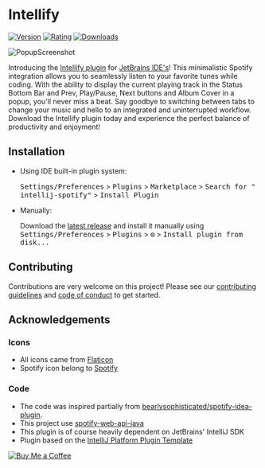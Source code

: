 # Intellify

[![Version](https://img.shields.io/jetbrains/plugin/v/20623-intellify)](https://plugins.jetbrains.com/plugin/PLUGIN_ID/20623-intellify)
[![Rating](https://img.shields.io/jetbrains/plugin/r/rating/20623-intellify)](https://plugins.jetbrains.com/plugin/PLUGIN_ID/20623-intellify)
[![Downloads](https://img.shields.io/jetbrains/plugin/d/20623-intellify)](https://plugins.jetbrains.com/plugin/20623-intellify)

![PopupScreenshot](https://user-images.githubusercontent.com/59285425/214960689-08ba6172-68f0-4408-8ed1-045e0830be0f.png)

<!-- Plugin description -->

Introducing the [Intellify plugin](https://plugins.jetbrains.com/plugin/20623-intellify) for [JetBrains IDE's](https://www.jetbrains.com/idea/)! This minimalistic Spotify integration allows you to seamlessly listen to your favorite tunes while coding. With the ability to display the current playing track in the Status Bottom Bar and Prev, Play/Pause, Next buttons and Album Cover in a popup, you'll never miss a beat. Say goodbye to switching between tabs to change your music and hello to an integrated and uninterrupted workflow. Download the Intellify plugin today and experience the perfect balance of productivity and enjoyment!

<!-- Plugin description end -->

## Installation

- Using IDE built-in plugin system:

  <kbd>Settings/Preferences</kbd> > <kbd>Plugins</kbd> > <kbd>Marketplace</kbd> > <kbd>Search for "
  intellij-spotify"</kbd> >
  <kbd>Install Plugin</kbd>

- Manually:

  Download the [latest release](https://github.com/KikiManjaro/intellij-spotify/releases/latest) and install it manually
  using
  <kbd>Settings/Preferences</kbd> > <kbd>Plugins</kbd> > <kbd>⚙️</kbd> > <kbd>Install plugin from disk...</kbd>

## Contributing

Contributions are very welcome on this project! Please see our [contributing guidelines](CONTRIBUTING.md)
and [code of conduct](CODE_OF_CONDUCT.md) to get started.

## Acknowledgements

### Icons

* All icons came from [Flaticon](https://www.flaticon.com/)
* Spotify icon belong to [Spotify](https://www.spotify.com/)

### Code

* The code was inspired partially from [bearlysophisticated/spotify-idea-plugin](https://github.com/bearlysophisticated/spotify-idea-plugin).
* This project use [spotify-web-api-java](https://github.com/spotify-web-api-java/spotify-web-api-java)
* This plugin is of course heavily dependent on JetBrains' IntelliJ SDK
* Plugin based on the [IntelliJ Platform Plugin Template](https://github.com/JetBrains/intellij-platform-plugin-template)

[![Buy Me a Coffee](https://img.buymeacoffee.com/api/?url=aHR0cHM6Ly9pbWcuYnV5bWVhY29mZmVlLmNvbS9hcGkvP3VybD1hSFIwY0hNNkx5OWpaRzR1WW5WNWJXVmhZMjltWm1WbExtTnZiUzkxY0d4dllXUnpMM0J5YjJacGJHVmZjR2xqZEhWeVpYTXZNakF5TVM4d015ODBZekkwT0RnNE1XWmxOVE5pWmprM1lUa3pOV1kxWm1NNFlqRXpPV1EyTWk1d2JtYz0mc2l6ZT0zMDAmbmFtZT1raWtpbWFuamFybw==&creator=kikimanjaro&is_creating=creating%20mobile%20apps%20and%20plugins&design_code=1&design_color=%23ff813f&slug=kikimanjaro)](https://www.buymeacoffee.com/kikimanjaro)

